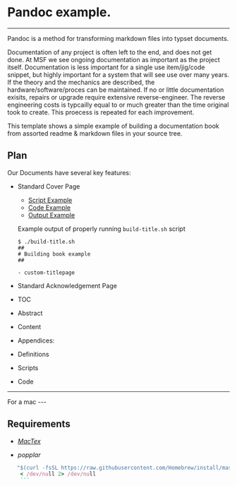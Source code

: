 # Pandoc example.
---------

Pandoc is a method for transforming markdown files into typset documents.

Documentation of any project is often left to the end, and does not get done. At MSF we see ongoing documentation as important as the project itself. Documentation is less important for a single use item/jig/code snippet, but highly important for a system that will see use over many years. If the theory and the mechanics are described, the hardware/software/proces can be maintained. If no or little documentation exisits, repairs or upgrade require extensive reverse-engineer. The reverse engineering costs is typcailly equal to or much greater than the time original took to create. This proecess is repeated for each improvement.

This template shows a simple example of building a documentation book from assorted readme & markdown files in your source tree.

Plan
---------------
Our Documents have several key features:
* Standard Cover Page
   * [Script Example](Examples/build-title.sh)
   * [Code Example](custom-titlepage/custom-title.md)
   * [Output Example](Output/custom-title.pdf)

   Example output of properly running `build-title.sh` script
   ```
   $ ./build-title.sh
   ##
   # Building book example
   ##

   - custom-titlepage
   ```
* Standard Acknowledgement Page
* TOC
* Abstract
* Content
* Appendices:
* Definitions
* Scripts
* Code





-----------------


For a mac ---

## Requirements
* *[MacTex](https://tug.org/mactex/)*

* *popplar*
```ruby -e
   "$(curl -fsSL https://raw.githubusercontent.com/Homebrew/install/master/install)"
    < /dev/null 2> /dev/null
    ```
